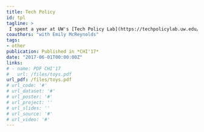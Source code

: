 ```yaml
---
title: Tech Policy
id: tpl
tagline: >
 I spent a year at UW's [Tech Policy Lab](https://techpolicylab.uw.edu/), where I synthesized security/privacy research around new and upcoming technologies for legal and policy audiences. The areas I focused on were autonomous vehicles, IoT devices, and cell-site simulators (devices of dubious legality that police use to monitor local cell traffic). We published a paper on the attitudes of children and parents towards internet connected toys. 
coauthors: "with Emily McReynolds"
tags:
- other
publication: Published in *CHI'17*
date: "2017-06-01T00:00:00Z"
links:
# - name: PDF CHI'17
#   url: /files/toys.pdf
url_pdf: /files/toys.pdf
# url_code: '#'
# url_dataset: '#'
# url_poster: '#'
# url_project: ''
# url_slides: ''
# url_source: '#'
# url_video: '#'
---
```

